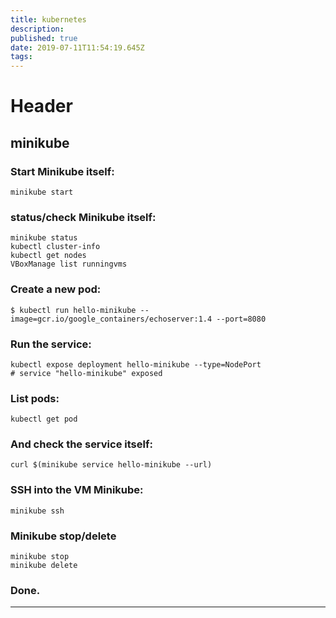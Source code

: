 ```yaml
---
title: kubernetes
description: 
published: true
date: 2019-07-11T11:54:19.645Z
tags: 
---
```


# Header

## minikube

### Start Minikube itself:

```
minikube start
```

### status/check Minikube itself:

```
minikube status
kubectl cluster-info
kubectl get nodes
VBoxManage list runningvms
```

### Create a new pod:

```
$ kubectl run hello-minikube --image=gcr.io/google_containers/echoserver:1.4 --port=8080
```

### Run the service:

```
kubectl expose deployment hello-minikube --type=NodePort
# service "hello-minikube" exposed

```

### List pods:

```
kubectl get pod
```

### And check the service itself:

```
curl $(minikube service hello-minikube --url)
```
### SSH into the VM Minikube:

```
minikube ssh
```

### Minikube stop/delete

```
minikube stop
minikube delete
```

### Done.


---
